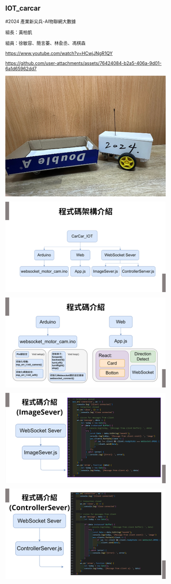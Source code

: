 ## IOT_carcar

#2024 產業新尖兵-AI物聯網大數據  

組長：黃柏凱  

組員：徐敏容、簡言蓁、林兪丞、馮棋森  

https://www.youtube.com/watch?v=HCwjJNgR1QY

https://github.com/user-attachments/assets/76424084-b2a5-406a-9d01-6a1d65962dd7

![image](https://github.com/rong142/IOT_carcar/blob/main/img%26video/image.png)

![image](https://github.com/rong142/IOT_carcar/blob/main/img%26video/introduce_1.png)

![image](https://github.com/rong142/IOT_carcar/blob/main/img%26video/introduce_2.png)

![image](https://github.com/rong142/IOT_carcar/blob/main/img%26video/introduce_3.png)

![image](https://github.com/rong142/IOT_carcar/blob/main/img%26video/introduce_4.png)

